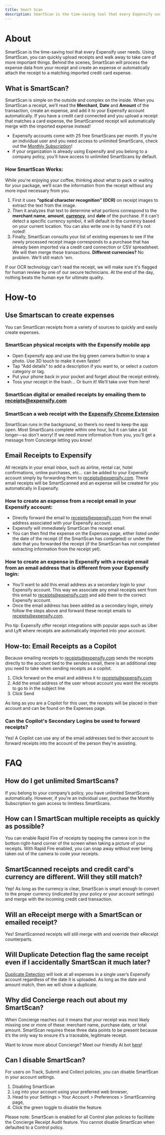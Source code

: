 ```yaml
---
title: Smart Scan
description: SmartScan is the time-saving tool that every Expensify user needs. Using SmartScan, you can quickly upload receipts and walk away to take care of more important things.
---
```

<!-- The lines above are required by Jekyll to process the .md file -->
# About
SmartScan is the time-saving tool that every Expensify user needs. Using SmartScan, you can quickly upload receipts and walk away to take care of more important things. Behind the scenes, SmartScan will process the expense data from your receipt and create an expense or automatically attach the receipt to a matching imported credit card expense.

## What is SmartScan?

SmartScan is simple on the outside and complex on the inside. When you SmartScan a receipt, we’ll read the **Merchant**, **Date** and **Amount** of the transaction, create an expense, and add it to your Expensify account automatically. If you have a credit card connected and you upload a receipt that matches a card expense, the SmartScanned receipt will automatically merge with the imported expense instead!
- Expensify accounts come with 25 free SmartScans per month. If you’re an individual user and you need access to unlimited SmartScans, check out the [Monthly Subscription](https://community.expensify.com/discussion/5535/deep-dive-the-monthly-subscription-is-it-right-for-me)!
- If your organization is already using Expensify and you belong to a company policy, you’ll have access to unlimited SmartScans by default.

### How SmartScan Works:

While you're enjoying your coffee, thinking about what to pack or waiting for your package, we’ll scan the information from the receipt without any more input necessary from you.

1. First it uses **“optical character recognition” (OCR)** on receipt images to extract the text from the image.
2. Then it analyzes that text to determine what portions correspond to the **merchant name**, **amount**, **[currency](https://community.expensify.com/discussion/5743/deep-dive-currency-in-expensify-overview/)**, and **date** of the purchase. If it can't detect a specific currency symbol, it will default to the currency based on your current location. You can also write one in by hand if it's not noted!
3. Finally, SmartScan consults your list of existing expenses to see if the newly processed receipt image corresponds to a purchase that has already been imported via a credit card connection or CSV spreadsheet. We will then merge these transactions. **Different currencies?** No problem. We'll still match 'em.

If our OCR technology can't read the receipt, we will make sure it's flagged for human review by one of our secure technicians. At the end of the day, nothing beats the human eye for ultimate quality.

# How-to

## Use Smartscan to create expenses

You can SmartScan receipts from a variety of sources to quickly and easily create expenses.

### SmartScan physical receipts with the Expensify mobile app
- Open Expensify app and use the big green camera button to snap a photo. Use 3D touch to make it even faster!
- Tap "Add details" to add a description if you want to, or select a custom category or tag.
- Put your phone back in your pocket and forget about the receipt entirely.
- Toss your receipt in the trash... Or burn it! We’ll take over from here!

### SmartScan digital or emailed receipts by emailing them to receipts@expensify.com

### SmartScan a web receipt with the [Expensify Chrome Extension](https://community.expensify.com/discussion/4680/how-to-download-and-use-the-chrome-extension)

SmartScan runs in the background, so there’s no need to keep the app open. Most SmartScans complete within one hour, but it can take a bit longer—so don't worry! If we need more information from you, you’ll get a message from Concierge letting you know!

## Email Receipts to Expensify

All receipts in your email inbox, such as airline, rental car, hotel confirmations, online purchases, etc... can be added to your Expensify account simply by forwarding them to receipts@expensify.com. These email receipts will be SmartScanned and an expense will be created for you automatically in Expensify.

### How to create an expense from a receipt email in your Expensify account:

- Directly forward the email to receipts@expensify.com from the email address associated with your Expensify account.
- Expensify will immediately SmartScan the receipt email.
- You can then find the expense on the Expenses page, either listed under the date of the receipt (if the SmartScan has completed) or under the date that you forwarded the receipt (if the SmartScan has not completed extracting information from the receipt yet).

### How to create an expense in Expensify with a receipt email from an email address that is different from your Expensify login:

- You'll want to add this email address as a secondary login to your Expensify account. This way we associate any email receipts sent from this email to receipts@expensify.com and add them to the correct Expensify account.
- Once the email address has been added as a secondary login, simply follow the steps above and forward these receipt emails to receipts@expensify.com.

Pro tip: Expensify offer receipt integrations with popular apps such as Uber and Lyft where receipts are automatically imported into your account.

## How-to: Email Receipts as a Copilot

Because emailing receipts to receipts@expensify.com sends the receipts directly to the account tied to the senders email, there is an additional step you need to take when sending receipts as a copilot.

1. Click forward on the email and address it to receipts@expensify.com
2. Add the email address of the user whose account you want the receipts to go to in the subject line
3. Click Send

As long as you are a Copilot for this user, the receipts will be placed in their account and can be found on the Expenses page.

### Can the Copilot's Secondary Logins be used to forward receipts?
Yes! A Copilot can use any of the email addresses tied to their account to forward receipts into the account of the person they're assisting.

# FAQ

## How do I get unlimited SmartScans?

If you belong to your company’s policy, you have unlimited SmartScans automatically. However, if you’re an individual user, purchase the Monthly Subscription to gain access to limitless SmartScans.

## How can I SmartScan multiple receipts as quickly as possible?

You can enable Rapid Fire of receipts by tapping the camera icon in the bottom right-hand corner of the screen when taking a picture of your receipts. With Rapid Fire enabled, you can snap away without ever being taken out of the camera to code your receipts.

## SmartScanned receipts and credit card's currency are different. Will they still match?

Yep! As long as the currency is clear, SmartScan is smart enough to convert to the proper currency (indicated by your policy or your account settings) and merge with the incoming credit card transaction.

## Will an eReceipt merge with a SmartScan or emailed receipt?

Yes! SmartScanned receipts will still merge with and override their eReceipt counterparts.

## Will Duplicate Detection flag the same receipt even if I accidentally SmartScan it much later?

[Duplicate Detection](https://community.expensify.com/discussion/5644/deep-dive-duplicate-detection-what-is-it-and-how-it-works/p1?new=1) will look at all expenses in a single user’s Expensify account regardless of the date it is uploaded. As long as the date and amount match, then we will show a duplicate.

## Why did Concierge reach out about my SmartScan?

When Concierge reaches out it means that your receipt was most likely missing one or more of these: merchant name, purchase date, or total amount. SmartScan requires these three data points to be present because it’s the only way to ensure it’s a traceable, legitimate receipt.

Want to know more about Concierge? Meet our friendly AI bot [here](https://community.expensify.com/discussion/5515/deep-dive-meet-concierge/p1?new=1)!

## Can I disable SmartScan?

For users on Track, Submit and Collect policies, you can disable SmartScan in your account settings.

1. Disabling SmartScan
2. Log into your account using your preferred web browser,
3. Head to your Settings > Your Account > Preferences > SmartScanning page,
4. Click the green toggle to disable the feature.

Please note: SmartScan is enabled for all Control plan policies to facilitate the Concierge Receipt Audit feature. You cannot disable SmartScan when defaulted to a Control policy.
